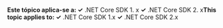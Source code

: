 <span data-ttu-id="564eb-101">**Este tópico aplica-se a: ✓** .NET Core SDK 1. x **✓** .NET Core SDK 2. x</span><span class="sxs-lookup"><span data-stu-id="564eb-101">**This topic applies to: ✓** .NET Core SDK 1.x **✓** .NET Core SDK 2.x</span></span>
